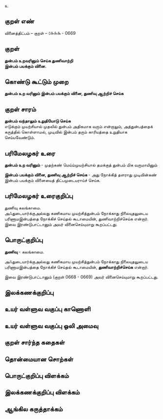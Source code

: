 உ

## குறள் எண் 

வினைத்திட்பம்  – குறள் – ௦௬௬௯ - 0669  

## குறள் 

**துன்பம் உறவரினும் செய்க துணிவாற்றி  
இன்பம் பயக்கும் வினை.**  

## கொண்டு கூட்டும் முறை

**துன்பம் உற வரினும் இன்பம் பயக்கும் வினை, துணிவு ஆற்றிச் செய்க** 

## குறள் சாரம் 

**துன்பம் வந்தாலும் உறுதியோடு செய்க**  
எடுக்கும் முயற்சியால் முதலில் துன்பம் அதிகமாக வரும் என்றாலும், அத்துன்பத்தைக் கருத்தில் கொள்ளாமல், முடிவில் இன்பம் தரும் காரியத்தை உறுதியாக செய்யவேண்டும்.  

## பரிமேலழகர் உரை

**துன்பம் உற வரினும்** - முதற்கண் மெய்ம்முயற்சியால் தமக்குத் துன்பம் மிக வருமாயினும்  

**இன்பம் பயக்கும் வினை, துணிவு ஆற்றிச் செய்க** - அது நோக்கித் தளராது முடிவின்கண் இன்பம் பயக்கும் வினையைத் திட்பமுடையராய்ச் செய்க. 

## பரிமேலழகர் உரைகுறிப்பு   

துணிவு கலங்காமை.  
அஃதுடையார்க்குஅல்லது கணிகமாய முயற்சித்துன்பம் நோக்காது நிலையுதலுடைய பரிணாமஇன்பத்தை நோக்கிச் செய்தல் கூடாமையின், துணிவாற்றிச்செய்க என்றார்.  
இவை இரண்டுபாட்டானும் அவர் வினைசெய்யுமாறு கூறப்பட்டது.    

## பொருட்குறிப்பு 

**துணிவு** - கலங்காமை.  

அஃதுடையார்க்குஅல்லது கணிகமாய முயற்சித்துன்பம் நோக்காது நிலையுதலுடைய பரிணாமஇன்பத்தை நோக்கிச் செய்தல் கூடாமையின், **துணிவாற்றிச்செய்க** என்றார்.  

இவை இரண்டுபாட்டானும் (குறள் 0668 - 0669) அவர் வினைசெய்யுமாறு கூறப்பட்டது.     

## இலக்கணக்குறிப்பு  


## உயர் வள்ளுவ வகுப்பு காணொளி


## உயர் வள்ளுவ வகுப்பு ஒலி அமைவு 

 
## குறள் சார்ந்த கதைகள் 


## தொன்மையான சொற்கள்


## பொருட்குறிப்பு விளக்கம்


## இலக்கணக்குறிப்பு விளக்கம்


## ஆங்கில கருத்தாக்கம் 



